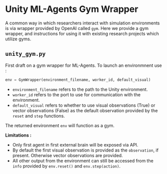 # Unity ML-Agents Gym Wrapper

A common way in which researchers interact with simulation environments is via wrapper provided by OpenAI called `gym`. Here we provide a gym wrapper, and instructions for using it with existing research projects which utilize gyms. 

## `unity_gym.py`
First draft on a gym wrapper for ML-Agents. To launch an environmnent use :

```python
env = GymWrapper(environment_filename, worker_id, default_visual)
```

* `environment_filename` refers to the path to the Unity environment.
* `worker_id` refers to the port to use for communication with the environment.
* `default_visual` refers to whether to use visual observations (True) or vector observations (False) as the default observation provided by the `reset` and `step` functions.

The returned environment `env` will function as a gym.

__Limitations :__

 * Only first agent in first external brain will be exposed via API.
 * By default the first visual observation is provided as the `observation`, if present. Otherwise vector observations are provided.  
 * All other output from the environment can still be accessed from the `info` provided by `env.reset()` and `env.step(action)`.